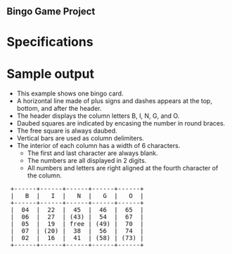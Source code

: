 ## Bingo Game Project

# Specifications

# Sample output
* This example shows one bingo card.
* A horizontal line made of plus signs and dashes appears at the top, bottom, and after the header.
* The header displays the column letters B, I, N, G, and O.
* Daubed squares are indicated by encasing the number in round braces.
* The free square is always daubed.
* Vertical bars are used as column delimiters.
* The interior of each column has a width of 6 characters.
  * The first and last character are always blank.
  * The numbers are all displayed in 2 digits.
  * All numbers and letters are right aligned at the fourth character of the column.
<pre>
 +------+------+------+------+------+ 
 |   B  |   I  |   N  |   G  |   O  | 
 +------+------+------+------+------+ 
 |  04  |  22  |  45  |  46  |  65  | 
 |  06  |  27  | (43) |  54  |  67  | 
 |  05  |  19  | free | (49) |  70  | 
 |  07  | (20) |  38  |  56  |  74  | 
 |  02  |  16  |  41  | (58) | (73) | 
 +------+------+------+------+------+ 
</pre>
